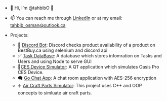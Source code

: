 - 👋 Hi, I’m @tahbibO 🦥
- 📫 You can reach me through [LinkedIn](https://www.linkedin.com/in/tahbib/) or at my email: tahbib_osman@outlook.ca

- Projects:
  - 🤖 [Discord Bot](https://github.com/tahbibO/Discord_Bot): Discord checks product availability of a product on BestBuy.ca using selenium and discord api
  - ✅ [Task DataBase](https://github.com/tahbibO/TaskDataBase): A database which stores infomration on Tasks and Users and using Node to serve GUI
  - 🪫[CES Device Simulator](https://github.com/DaudTalat/CES-Device-Simulator): A QT application which simulates Oasis Pro CES Device.
  - 🗨️ [Go Chat App](https://github.com/DaudTalat/GOChat): A chat room application with AES-256 encryption
  - ✈️ [Air Craft Parts Simulator](https://github.com/tahbibO/AirCraftSimulator): This project uses C++ and OOP concepts to simluate air craft parts.  



<!---
tahbibO/tahbibO is a ✨ special ✨ repository because its `README.md` (this file) appears on your GitHub profile.
You can click the Preview link to take a look at your changes.
--->
